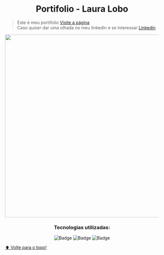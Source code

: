 <h1 align="center">Portifolio - Laura Lobo</h1>

> Este é meu portifolio <a href="http://joyful-douhua-b84752.netlify.app">Visite a página</a> <br>
> Caso quiser dar uma olhada no meu linkedin e se interessar <a href="https://www.linkedin.com/in/lauraaloboo/">Linkedin</a>

<p align="center">
  <img width="600 height="400 src="portifoliolaura.gif">
</p>

<div align="center">
 <h3 align="center">Tecnologias utilizadas:</h3>
 

 
![Badge](https://img.shields.io/badge/HTML5-E34F26?style=for-the-badge&logo=html5&logoColor=white)
![Badge](https://img.shields.io/badge/CSS3-1572B6?style=for-the-badge&logo=css3&logoColor=white)
![Badge](https://img.shields.io/badge/JavaScript-323330?style=for-the-badge&logo=javascript&logoColor=F7DF1E)

</div>



[⬆ Volte para o topo!](https://github.com/LauraLobo)<br>
